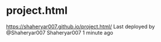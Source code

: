 # project.html
https://shaheryar007.github.io/project.html/
Last deployed by @Shaheryar007 Shaheryar007 1 minute ago
